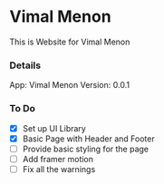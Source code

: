 # Vimal Menon
This is Website for Vimal Menon

### Details
App: Vimal Menon
Version: 0.0.1

### To Do
- [x] Set up UI Library
- [x] Basic Page with Header and Footer
- [ ] Provide basic styling for the page
- [ ] Add framer motion
- [ ] Fix all the warnings